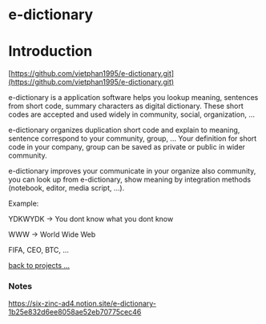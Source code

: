 # e-dictionary

# Introduction

[https://github.com/vietphan1995/e-dictionary.git](https://github.com/vietphan1995/e-dictionary.git)

e-dictionary is a application software helps you lookup meaning, sentences from short code, summary characters as digital dictionary. These short codes are accepted and used widely in community, social, organization, …

e-dictionary organizes duplication short code and explain to meaning, sentence correspond to your community, group, … Your definition for short code in your company, group can be saved as private or public in wider community.

e-dictionary improves your communicate in your organize also community, you can look up from e-dictionary, show meaning by integration methods (notebook, editor, media script, …).

Example:

YDKWYDK → You dont know what you dont know

WWW → World Wide Web

FIFA, CEO, BTC, …

[back to projects …](https://github.com/vietphan1995/projects)

### Notes
https://six-zinc-ad4.notion.site/e-dictionary-1b25e832d6ee8058ae52eb70775cec46